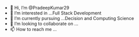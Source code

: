 - 👋 Hi, I’m @PradeepKumar29
- 👀 I’m interested in ...Full Stack Development
- 🌱 I’m currently pursuing ...Decision and Computing Science
- 💞️ I’m looking to collaborate on ...
- 📫 How to reach me ...

<!---
PradeepKumar29/PradeepKumar29 is a ✨ special ✨ repository because its `README.md` (this file) appears on your GitHub profile.
You can click the Preview link to take a look at your changes.
--->
